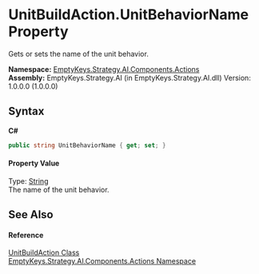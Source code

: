# UnitBuildAction.UnitBehaviorName Property 
 

Gets or sets the name of the unit behavior.

**Namespace:**&nbsp;<a href="N_EmptyKeys_Strategy_AI_Components_Actions">EmptyKeys.Strategy.AI.Components.Actions</a><br />**Assembly:**&nbsp;EmptyKeys.Strategy.AI (in EmptyKeys.Strategy.AI.dll) Version: 1.0.0.0 (1.0.0.0)

## Syntax

**C#**<br />
``` C#
public string UnitBehaviorName { get; set; }
```


#### Property Value
Type: <a href="http://msdn2.microsoft.com/en-us/library/s1wwdcbf" target="_blank">String</a><br />The name of the unit behavior.

## See Also


#### Reference
<a href="T_EmptyKeys_Strategy_AI_Components_Actions_UnitBuildAction">UnitBuildAction Class</a><br /><a href="N_EmptyKeys_Strategy_AI_Components_Actions">EmptyKeys.Strategy.AI.Components.Actions Namespace</a><br />